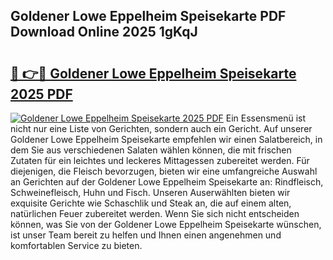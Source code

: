 ## Goldener Lowe Eppelheim Speisekarte PDF Download Online 2025 1gKqJ

# <h2><a href="http://gc92a9.nevu.top/?p=Goldener+Lowe+Eppelheim+Speisekarte">🔗 👉🔴 Goldener Lowe Eppelheim Speisekarte 2025 PDF</a></h2>

[![Goldener Lowe Eppelheim Speisekarte 2025 PDF](https://i.imgur.com/dBaPXMq.png)](http://gc92a9.nevu.top/?p=Goldener+Lowe+Eppelheim+Speisekarte)
Ein Essensmenü ist nicht nur eine Liste von Gerichten, sondern auch ein Gericht. Auf unserer Goldener Lowe Eppelheim Speisekarte empfehlen wir einen Salatbereich, in dem Sie aus verschiedenen Salaten wählen können, die mit frischen Zutaten für ein leichtes und leckeres Mittagessen zubereitet werden. Für diejenigen, die Fleisch bevorzugen, bieten wir eine umfangreiche Auswahl an Gerichten auf der Goldener Lowe Eppelheim Speisekarte an: Rindfleisch, Schweinefleisch, Huhn und Fisch. Unseren Auserwählten bieten wir exquisite Gerichte wie Schaschlik und Steak an, die auf einem alten, natürlichen Feuer zubereitet werden. Wenn Sie sich nicht entscheiden können, was Sie von der Goldener Lowe Eppelheim Speisekarte wünschen, ist unser Team bereit zu helfen und Ihnen einen angenehmen und komfortablen Service zu bieten.

